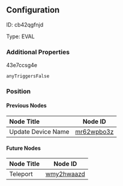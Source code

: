 # <nil>
## Configuration
ID:  cb42qgfnjd

Type: EVAL 







### Additional Properties
43e7ccsg4e
```string 
anyTriggersFalse
```





### Position

#### Previous Nodes
| Node Title | Node ID |
| :------------- | ------------ |
| Update Device Name | [mr62wpbo3z](./mr62wpbo3z.md) | 
 
 #### Future Nodes
| Node Title | Node ID |
| :------------- | ------------ |
| Teleport |[wmy2hwaazd](./wmy2hwaazd.md) | 